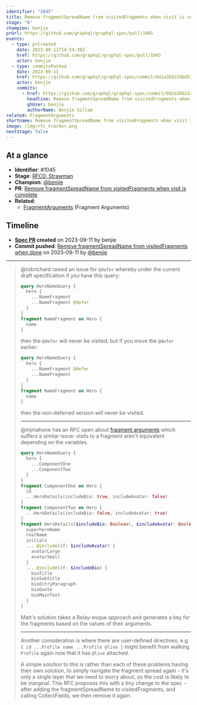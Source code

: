 ```yaml
---
identifier: "1045"
title: Remove fragmentSpreadName from visitedFragments when visit is complete
stage: "0"
champion: benjie
prUrl: https://github.com/graphql/graphql-spec/pull/1045
events:
  - type: prCreated
    date: 2023-09-11T14:54:38Z
    href: https://github.com/graphql/graphql-spec/pull/1045
    actor: benjie
  - type: commitsPushed
    date: 2023-09-11
    href: https://github.com/graphql/graphql-spec/commit/0d2a3bb224bd5304c62535194ed922d7d03e759a
    actor: benjie
    commits:
      - href: https://github.com/graphql/graphql-spec/commit/0d2a3bb224bd5304c62535194ed922d7d03e759a
        headline: Remove fragmentSpreadName from visitedFragments when done
        ghUser: benjie
        authorName: Benjie Gillam
related: FragmentArguments
shortname: Remove fragmentSpreadName from visitedFragments when visit is complete
image: /img/rfc_tracker.png
nextStage: false
---
```


## At a glance

- **Identifier**: #1045
- **Stage**: [RFC0: Strawman](https://github.com/graphql/graphql-spec/blob/main/CONTRIBUTING.md#stage-0-strawman)
- **Champion**: [@benjie](https://github.com/benjie)
- **PR**: [Remove fragmentSpreadName from visitedFragments when visit is complete](https://github.com/graphql/graphql-spec/pull/1045)
- **Related**:
  - [FragmentArguments](/rfcs/FragmentArguments "Fragment Arguments / RFC0") (Fragment Arguments)

<!-- BEGIN_CUSTOM_TEXT -->



<!-- END_CUSTOM_TEXT -->

## Timeline

- **[Spec PR](https://github.com/graphql/graphql-spec/pull/1045) created** on 2023-09-11 by benjie
- **Commit pushed**: [Remove fragmentSpreadName from visitedFragments when done](https://github.com/graphql/graphql-spec/commit/0d2a3bb224bd5304c62535194ed922d7d03e759a) on 2023-09-11 by [@benjie](https://github.com/benjie)

<!-- VERBATIM -->

---

> @robrichard raised an issue for `@defer` whereby under the current draft specification if you have this query:
> 
> ```graphql
> query HeroNameQuery {
>   hero {
>     ...NameFragment
>     ...NameFragment @defer
>   }
> }
> fragment NameFragment on Hero {
>   name
> }
> ```
> 
> then the `@defer` will never be visited; but if you move the `@defer` earlier:
> 
> ```graphql
> query HeroNameQuery {
>   hero {
>     ...NameFragment @defer
>     ...NameFragment
>   }
> }
> fragment NameFragment on Hero {
>   name
> }
> ```
> 
> then the non-deferred version will never be visited.
> 
> ---
> 
> @mjmahone has an RFC open about [fragment arguments](https://github.com/graphql/graphql-wg/blob/main/rfcs/FragmentArguments.md) which suffers a similar issue: visits to a fragment aren't equivalent depending on the variables.
> 
> ```graphql
> query HeroNameQuery {
>   hero {
>     ...ComponentOne
>     ...ComponentTwo
>   }
> }
> fragment ComponentOne on Hero {
>   id
>   ...HeroDetails(includeBio: true, includeAvatar: false)
> }
> fragment ComponentTwo on Hero {
>   ...HeroDetails(includeBio: false, includeAvatar: true)
> }
> fragment HeroDetails($includeBio: Boolean!, $includeAvatar: Boolean!) on Hero {
>   superheroName
>   realName
>   initials
>   ... @include(if: $includeAvatar) {
>     avatarLarge 
>     avatarSmall
>   }
>   ... @include(if: $includeBio) {
>     bioTitle
>     bioSubtitle
>     bioEntryParagraph
>     bioQuote
>     bioMainText
>   }
> }
> ```
> 
> Matt's solution takes a Relay-esque approach and generates a key for the fragments based on the values of their arguments.
> 
> ---
> 
> Another consideration is where there are user-defined directives; e.g. `{ id ...Profile name ...Profile @live }` might benefit from walking `Profile` again now that it has `@live` attached.
> 
> A simple solution to this is rather than each of these problems having their own solution, to simply navigate the fragment spread again - it's only a single layer that we need to worry about, so the cost is likely to be marginal. This RFC proposes this with a tiny change to the spec - after adding the fragmentSpreadName to visitedFragments, and calling CollectFields, we then remove it again.
